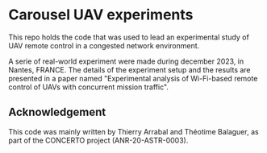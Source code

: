 # Carousel UAV experiments
This repo holds the code that was used to lead an experimental study of UAV remote control in a congested network environment.

A serie of real-world experiment were made during december 2023, in Nantes, FRANCE. The details of the experiment setup and the results are presented in a paper named "Experimental analysis of Wi-Fi-based remote
control of UAVs with concurrent mission traffic".

## Acknowledgement
This code was mainly written by Thierry Arrabal and Théotime Balaguer, as part of the CONCERTO project (ANR-20-ASTR-0003).
